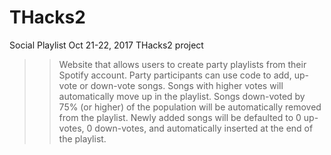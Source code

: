 # THacks2
Social Playlist
Oct 21-22, 2017 THacks2 project

>>Website that allows users to create party playlists from their Spotify account.
Party participants can use code to add, up-vote or down-vote songs. Songs with higher votes will automatically move up in the playlist. Songs down-voted by 75% (or higher) of the population will be automatically removed from the playlist. Newly added songs will be defaulted to 0 up-votes, 0 down-votes, and automatically inserted at the end of the playlist.
